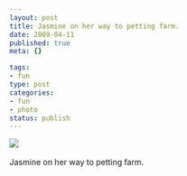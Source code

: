 ```yaml
--- 
layout: post
title: Jasmine on her way to petting farm.
date: 2009-04-11
published: true
meta: {}

tags: 
- fun
type: post
categories: 
- fun
- photo
status: publish
---
```

![](http://media.eick.us/2011/05/4Lbi8pbnEm6c04f60iFjVsHso1_5001.jpg)<br /><br />Jasmine on her way to petting farm.
